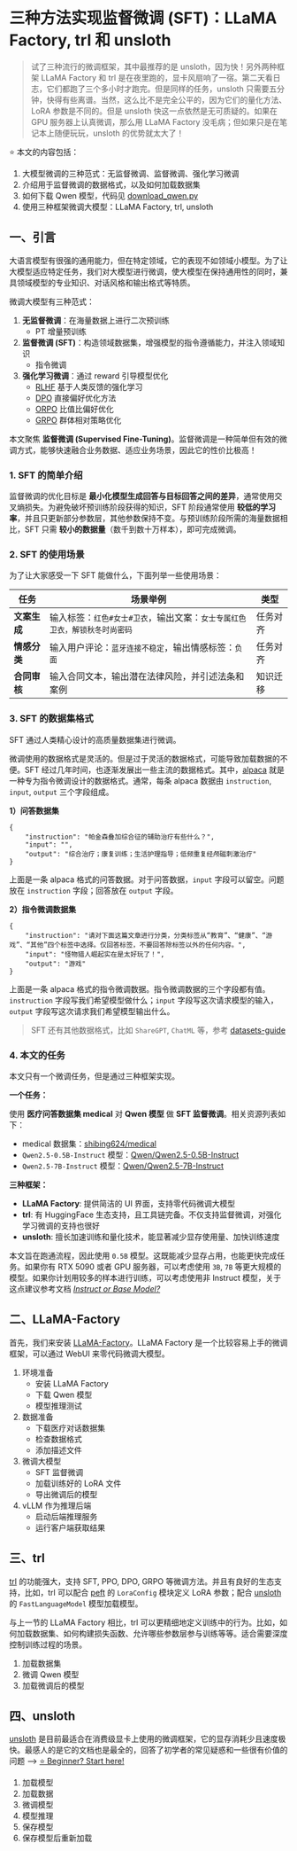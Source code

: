 # 三种方法实现监督微调 (SFT)：LLaMA Factory, trl 和 unsloth

> 试了三种流行的微调框架，其中最推荐的是 unsloth，因为快！另外两种框架 LLaMA Factory 和 trl 是在夜里跑的，显卡风扇响了一宿。第二天看日志，它们都跑了三个多小时才跑完。但是同样的任务，unsloth 只需要五分钟，快得有些离谱。当然，这么比不是完全公平的，因为它们的量化方法、LoRA 参数是不同的。但是 unsloth 快这一点依然是无可质疑的。如果在 GPU 服务器上认真微调，那么用 LLaMA Factory 没毛病；但如果只是在笔记本上随便玩玩，unsloth 的优势就太大了！

⭐ 本文的内容包括：

1. 大模型微调的三种范式：无监督微调、监督微调、强化学习微调
2. 介绍用于监督微调的数据格式，以及如何加载数据集
3. 如何下载 Qwen 模型，代码见 [download_qwen.py](https://github.com/luochang212/sft-note/blob/main/model/download_qwen.py)
4. 使用三种框架微调大模型：LLaMA Factory, trl, unsloth

[//]: # (学完 SFT 之后，我认为最适合初学者的技术栈是 trl + unsloth，**学习路线** 如下：)

[//]: # ()
[//]: # (1. 先看 unsloth 的 [beginner 文档]&#40;https://docs.unsloth.ai/get-started/beginner-start-here&#41;，了解一下背景知识)

[//]: # (2. 看完以后，参考 unsloth 的 [notebooks]&#40;https://docs.unsloth.ai/get-started/unsloth-notebooks&#41;，跑通一个 unsloth 微调实例)

[//]: # (3. 最后，因为 unsloth 用到了 trl，所以有必要看一下 trl 的 [SFT 文档]&#40;https://huggingface.co/docs/trl/sft_trainer&#41;)

## 一、引言

大语言模型有很强的通用能力，但在特定领域，它的表现不如领域小模型。为了让大模型适应特定任务，我们对大模型进行微调，使大模型在保持通用性的同时，兼具领域模型的专业知识、对话风格和输出格式等特质。

微调大模型有三种范式：

1. **无监督微调**：在海量数据上进行二次预训练
   - PT 增量预训练
2. **监督微调 (SFT)**：构造领域数据集，增强模型的指令遵循能力，并注入领域知识
   - 指令微调
3. **强化学习微调**：通过 reward 引导模型优化
   - [RLHF](https://arxiv.org/abs/2203.02155) 基于人类反馈的强化学习
   - [DPO](https://arxiv.org/abs/2305.18290) 直接偏好优化方法
   - [ORPO](https://arxiv.org/abs/2403.07691) 比值比偏好优化
   - [GRPO](https://arxiv.org/abs/2402.03300) 群体相对策略优化

本文聚焦 **监督微调 (Supervised Fine-Tuning)**。监督微调是一种简单但有效的微调方式，能够快速融合业务数据、适应业务场景，因此它的性价比极高！

### 1. SFT 的简单介绍

监督微调的优化目标是 **最小化模型生成回答与目标回答之间的差异**，通常使用交叉熵损失。为避免破坏预训练阶段获得的知识，SFT 阶段通常使用 **较低的学习率**，并且只更新部分参数层，其他参数保持不变。与预训练阶段所需的海量数据相比，SFT 只需 **较小的数据量**（数千到数十万样本），即可完成微调。

### 2. SFT 的使用场景

为了让大家感受一下 SFT 能做什么，下面列举一些使用场景：

|任务|场景举例|类型|
| -- | -- | -- |
|**文案生成**|输入标签：`红色#女士#卫衣`，输出文案：`女士专属红色卫衣，解锁秋冬时尚密码`|任务对齐|
|**情感分类**|输入用户评论：`蓝牙连接不稳定`，输出情感标签：`负面`|任务对齐|
|**合同审核**|输入合同文本，输出潜在法律风险，并引述法条和案例|知识迁移|

### 3. SFT 的数据集格式

SFT 通过人类精心设计的高质量数据集进行微调。

微调使用的数据格式是灵活的。但是过于灵活的数据格式，可能导致加载数据的不便。SFT 经过几年时间，也逐渐发展出一些主流的数据格式。其中，[alpaca](https://github.com/tatsu-lab/stanford_alpaca) 就是一种专为指令微调设计的数据格式。通常，每条 alpaca 数据由 `instruction`, `input`, `output` 三个字段组成。

**1）问答数据集**

```
{
    "instruction": "帕金森叠加综合征的辅助治疗有些什么？",
    "input": "",
    "output": "综合治疗；康复训练；生活护理指导；低频重复经颅磁刺激治疗"
}
```

上面是一条 alpaca 格式的问答数据。对于问答数据，`input` 字段可以留空。问题放在 `instruction` 字段；回答放在 `output` 字段。

**2）指令微调数据集**

```
{
    "instruction": "请对下面这篇文章进行分类，分类标签从“教育”、“健康”、“游戏”、“其他”四个标签中选择。仅回答标签，不要回答除标签以外的任何内容。",
    "input": "怪物猎人崛起实在是太好玩了！",
    "output": "游戏"
}
```

上面是一条 alpaca 格式的指令微调数据。指令微调数据的三个字段都有值。`instruction` 字段写我们希望模型做什么；`input` 字段写这次请求模型的输入，`output` 字段写这次请求我们希望模型输出什么。

> SFT 还有其他数据格式，比如 `ShareGPT`, `ChatML` 等，参考 [datasets-guide](https://docs.unsloth.ai/basics/datasets-guide)

### 4. 本文的任务

本文只有一个微调任务，但是通过三种框架实现。

**一个任务：**

使用 **医疗问答数据集 medical** 对 **Qwen 模型** 做 **SFT 监督微调**。相关资源列表如下：

- medical 数据集：[shibing624/medical](https://huggingface.co/datasets/shibing624/medical)
- `Qwen2.5-0.5B-Instruct` 模型：[Qwen/Qwen2.5-0.5B-Instruct](https://huggingface.co/Qwen/Qwen2.5-0.5B-Instruct)
- `Qwen2.5-7B-Instruct` 模型：[Qwen/Qwen2.5-7B-Instruct](https://huggingface.co/Qwen/Qwen2.5-7B-Instruct)

**三种框架：**

- **LLaMA Factory**: 提供简洁的 UI 界面，支持零代码微调大模型
- **trl**: 有 HuggingFace 生态支持，且工具链完备。不仅支持监督微调，对强化学习微调的支持也很好
- **unsloth**: 擅长加速训练和量化技术，能显著减少显存使用量、加快训练速度

本文旨在跑通流程，因此使用 `0.5B` 模型。这既能减少显存占用，也能更快完成任务。如果你有 RTX 5090 或者 GPU 服务器，可以考虑使用 `3B`, `7B` 等更大规模的模型。如果你计划用较多的样本进行训练，可以考虑使用非 Instruct 模型，关于这点建议参考文档 [*Instruct or Base Model?*](https://docs.unsloth.ai/get-started/beginner-start-here/what-model-should-i-use#instruct-or-base-model)

## 二、LLaMA-Factory

首先，我们来安装 [LLaMA-Factory](https://github.com/hiyouga/LLaMA-Factory)。LLaMA Factory 是一个比较容易上手的微调框架，可以通过 WebUI 来零代码微调大模型。


1. 环境准备
   - 安装 LLaMA Factory
   - 下载 Qwen 模型
   - 模型推理测试
2. 数据准备
   - 下载医疗对话数据集
   - 检查数据格式
   - 添加描述文件
3. 微调大模型
   - SFT 监督微调
   - 加载训练好的 LoRA 文件
   - 导出微调后的模型
4. vLLM 作为推理后端
   - 启动后端推理服务
   - 运行客户端获取结果


## 三、trl

[trl](https://github.com/huggingface/trl) 的功能强大，支持 SFT, PPO, DPO, GRPO 等微调方法。并且有良好的生态支持，比如，trl 可以配合 [peft](https://github.com/huggingface/peft) 的 `LoraConfig` 模块定义 LoRA 参数；配合 [unsloth](https://github.com/unslothai/unsloth) 的 `FastLanguageModel` 模型加载模型。

与上一节的 LLaMA Factory 相比，trl 可以更精细地定义训练中的行为。比如，如何加载数据集、如何构建损失函数、允许哪些参数层参与训练等等。适合需要深度控制训练过程的场景。


1. 加载数据集
2. 微调 Qwen 模型
3. 加载微调后的模型


## 四、unsloth

[unsloth](https://github.com/unslothai/unsloth) 是目前最适合在消费级显卡上使用的微调框架，它的显存消耗少且速度极快。最感人的是它的文档也是最全的，回答了初学者的常见疑惑和一些很有价值的问题 --> [⭐ Beginner? Start here!](https://docs.unsloth.ai/get-started/beginner-start-here)


1. 加载模型
2. 加载数据
3. 微调模型
4. 模型推理
5. 保存模型
6. 保存模型后重新加载
